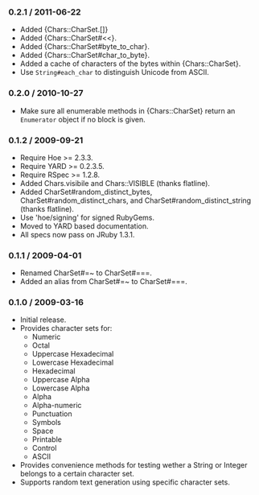 ### 0.2.1 / 2011-06-22

* Added {Chars::CharSet.[]}
* Added {Chars::CharSet#<<}.
* Added {Chars::CharSet#byte_to_char}.
* Added {Chars::CharSet#char_to_byte}.
* Added a cache of characters of the bytes within {Chars::CharSet}.
* Use `String#each_char` to distinguish Unicode from ASCII.

### 0.2.0 / 2010-10-27

* Make sure all enumerable methods in {Chars::CharSet} return an
  `Enumerator` object if no block is given.

### 0.1.2 / 2009-09-21

* Require Hoe >= 2.3.3.
* Require YARD >= 0.2.3.5.
* Require RSpec >= 1.2.8.
* Added Chars.visibile and Chars::VISIBLE (thanks flatline).
* Added CharSet#random_distinct_bytes, CharSet#random_distinct_chars,
  and CharSet#random_distinct_string (thanks flatline).
* Use 'hoe/signing' for signed RubyGems.
* Moved to YARD based documentation.
* All specs now pass on JRuby 1.3.1.

### 0.1.1 / 2009-04-01

* Renamed CharSet#=~ to CharSet#===.
* Added an alias from CharSet#=~ to CharSet#===.

### 0.1.0 / 2009-03-16

* Initial release.
* Provides character sets for:
  * Numeric
  * Octal
  * Uppercase Hexadecimal
  * Lowercase Hexadecimal
  * Hexadecimal
  * Uppercase Alpha
  * Lowercase Alpha
  * Alpha
  * Alpha-numeric
  * Punctuation
  * Symbols
  * Space
  * Printable
  * Control
  * ASCII
* Provides convenience methods for testing wether a String or Integer
  belongs to a certain character set.
* Supports random text generation using specific character sets.

